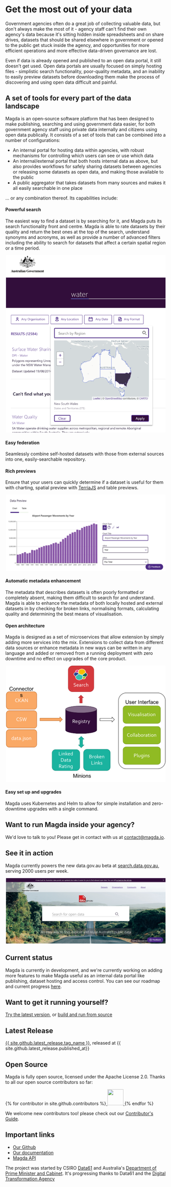 # Get the most out of your data

Government agencies often do a great job of collecting valuable data, but don't always make the most of it - agency staff can't find their own agency's data because it's sitting hidden inside spreadsheets and on share drives, datasets that should be shared elsewhere in government or opened to the public get stuck inside the agency, and opportunities for more efficient operations and more effective data-driven governance are lost.

Even if data is already opened and published to an open data portal, it still doesn't get used. Open data portals are usually focused on simply hosting files - simplistic search functionality, poor-quality metadata, and an inability to easily preview datasets before downloading them make the process of discovering and using open data difficult and painful.

## A set of tools for every part of the data landscape

Magda is an open-source software platform that has been designed to make publishing, searching and using government data easier, for both government agency staff using private data internally and citizens using open data publically. It consists of a set of tools that can be combined into a number of configurations:

-   An internal portal for hosting data within agencies, with robust mechanisms for controlling which users can see or use which data
-   An internal/external portal that both hosts internal data as above, but also provides workflows for safely sharing datasets between agencies or releasing some datasets as open data, and making those available to the public
-   A public aggregator that takes datasets from many sources and makes it all easily searchable in one place

... or any combination thereof. Its capabilities include:

#### Powerful search

The easiest way to find a dataset is by searching for it, and Magda puts its search functionality front and centre. Magda is able to rate datasets by their quality and return the best ones at the top of the search, understand synonyms and acronyms, as well as provide a number of advanced filters including the ability to search for datasets that affect a certain spatial region or a time period.

<p style="text-align: center">
<img src="./assets/filter-screenshot.png" style="max-width: 500px; margin: 0 auto;">
</p>

#### Easy federation

Seamlessly combine self-hosted datasets with those from external sources into one, easily-searchable repository.

#### Rich previews

Ensure that your users can quickly determine if a dataset is useful for them with charting, spatial preview with [TerriaJS](https://terria.io) and table previews.

<p style="text-align: center">
<img src="./assets/screenshot-preview.png" style="max-width: 500px; margin: 0 auto;">
</p>

#### Automatic metadata enhancement

The metadata that describes datasets is often poorly formatted or completely absent, making them difficult to search for and understand. Magda is able to enhance the metadata of both locally hosted and external datasets in by checking for broken links, normalising formats, calculating quality and determining the best means of visualisation.

#### Open architecture

Magda is designed as a set of microservices that allow extension by simply adding more services into the mix. Extensions to collect data from different data sources or enhance metadata in new ways can be written in any language and added or removed from a running deployment with zero downtime and no effect on upgrades of the core product.

<p style="text-align: center">
<img src="./assets/architecture.png" style="max-width: 500px; margin: 0 auto;">
</p>

#### Easy set up and upgrades

Magda uses Kubernetes and Helm to allow for simple installation and zero-downtime upgrades with a single command.

## Want to run Magda inside your agency?

We'd love to talk to you! Please get in contact with us at [contact@magda.io](mailto:contact@magda.io).

## See it in action

Magda currently powers the new data.gov.au beta at [search.data.gov.au](https://search.data.gov.au), serving 2000 users per week.

<p style="text-align: center">
<img src="./assets/search-screenshot.png" style="max-width: 500px; margin: 0 auto;">
</p>

## Current status

Magda is currently in development, and we're currently working on adding more features to make Magda useful as an internal data portal like publishing, dataset hosting and access control. You can see our roadmap and current progress [here](/docs/roadmap).

## Want to get it running yourself?

[Try the latest version](https://github.com/magda-io/magda-config), or [build and run from source](https://github.com/magda-io/magda/blob/master/doc/building-and-running.md)

## Latest Release

<a href="{{ site.github.url}}">{{ site.github.latest_release.tag_name }}</a>, released at {{ site.github.latest_release.published_at}}

## Open Source

Magda is fully open source, licensed under the Apache License 2.0. Thanks to all our open source contributors so far:

{% for contributor in site.github.contributors %}<a target="_blank" rel="nofollower noreferrer" href="{{contributor.html_url}}" alt="{{contributor.login}}" title="{{contributor.login}}">
<img src="{{contributor.avatar_url}}" style="width:50px;height:50px;display:inline;">
</a>{% endfor %}

We welcome new contributors too! please check out our [Contributor's Guide](https://github.com/magda-io/magda/blob/master/.github/CONTRIBUTING.md).

## Important links

-   [Our Github](https://github.com/magda-io/magda)
-   [Our documentation](/docs)
-   [Magda API](https://search.data.gov.au/api/v0/apidocs/index.html)

The project was started by CSIRO [Data61](https://data61.csiro.au/) and Australia's [Department of Prime Minister and Cabinet](https://www.pmc.gov.au/). It's progressing thanks to Data61 and the [Digital Transformation Agency](https://www.dta.gov.au/)
